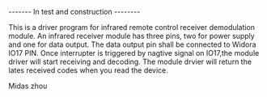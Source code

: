 -------     In test and construction     --------    

This is a driver program for infrared remote control receiver demodulation module.
An infrared receiver module has three pins, two for power supply and one for data output.
The data output pin shall be connected to Widora IO17 PIN.
Once interrupter is triggered by nagtive signal on IO17,the module driver will start receiving and decoding.
The module drvier will return the lates received codes when you read the device.


Midas zhou
